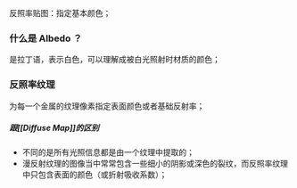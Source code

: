 反照率贴图：指定基本颜色；

### 什么是 Albedo ？
是拉丁语，表示白色，可以理解成被白光照射时材质的颜色；

### 反照率纹理
为每一个金属的纹理像素指定表面颜色或者基础反射率；

##### 跟[[Diffuse Map]]的区别
- 不同的是所有光照信息都是由一个纹理中提取的；
- 漫反射纹理的图像当中常常包含一些细小的阴影或深色的裂纹，而反照率纹理中只包含表面的颜色（或折射吸收系数）；

